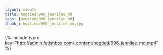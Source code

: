 ```yaml
--- 
layout: sieutv
title: hogtied/996_jennilee_md
tags: [hogtied/996_jennilee_md]
thumb_: hogtied/996_jennilee_md.jpg
---
```

{% include tvpro key="http://admin.fetishbox.com/_content/hogtied/996_jennilee_md.mp4" %} 
